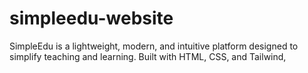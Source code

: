 # simpleedu-website
SimpleEdu is a lightweight, modern, and intuitive platform designed to simplify teaching and learning. Built with HTML, CSS, and Tailwind,
